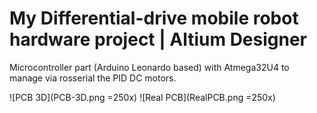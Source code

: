 # My Differential-drive mobile robot hardware project | Altium Designer

Microcontroller part (Arduino Leonardo based) with Atmega32U4 to manage via rosserial the PID DC motors.

![PCB 3D](PCB-3D.png =250x)
![Real PCB](RealPCB.png =250x)